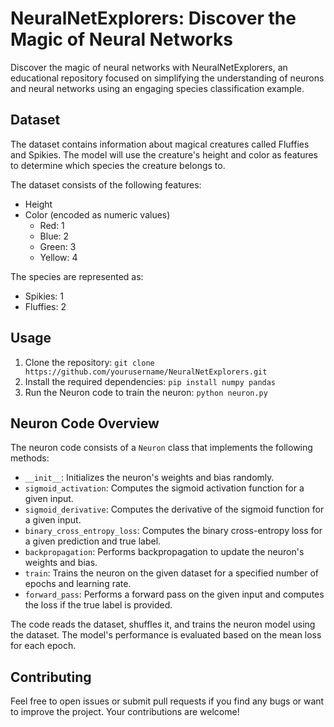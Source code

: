 # NeuralNetExplorers: Discover the Magic of Neural Networks

Discover the magic of neural networks with NeuralNetExplorers, an educational repository focused on simplifying the understanding of neurons and neural networks using an engaging species classification example.

## Dataset

The dataset contains information about magical creatures called Fluffies and Spikies. The model will use the creature's height and color as features to determine which species the creature belongs to.

The dataset consists of the following features:

- Height
- Color (encoded as numeric values)
  - Red: 1
  - Blue: 2
  - Green: 3
  - Yellow: 4

The species are represented as:

- Spikies: 1
- Fluffies: 2

## Usage

1. Clone the repository: `git clone https://github.com/yourusername/NeuralNetExplorers.git`
2. Install the required dependencies: `pip install numpy pandas`
4. Run the Neuron code to train the neuron: `python neuron.py`

## Neuron Code Overview

The neuron code consists of a `Neuron` class that implements the following methods:

- `__init__`: Initializes the neuron's weights and bias randomly.
- `sigmoid_activation`: Computes the sigmoid activation function for a given input.
- `sigmoid_derivative`: Computes the derivative of the sigmoid function for a given input.
- `binary_cross_entropy_loss`: Computes the binary cross-entropy loss for a given prediction and true label.
- `backpropagation`: Performs backpropagation to update the neuron's weights and bias.
- `train`: Trains the neuron on the given dataset for a specified number of epochs and learning rate.
- `forward_pass`: Performs a forward pass on the given input and computes the loss if the true label is provided.

The code reads the dataset, shuffles it, and trains the neuron model using the dataset. The model's performance is evaluated based on the mean loss for each epoch.

## Contributing

Feel free to open issues or submit pull requests if you find any bugs or want to improve the project. Your contributions are welcome!
